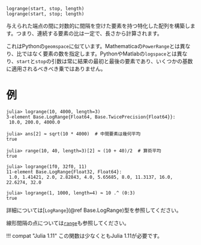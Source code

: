 ```
logrange(start, stop, length)
logrange(start, stop; length)
```

与えられた端点の間に対数的に間隔を空けた要素を持つ特化した配列を構築します。つまり、連続する要素の比は一定で、長さから計算されます。

これはPythonの`geomspace`に似ています。Mathematicaの`PowerRange`とは異なり、比ではなく要素の数を指定します。PythonやMatlabの`logspace`とは異なり、`start`と`stop`の引数は常に結果の最初と最後の要素であり、いくつかの基数に適用されるべきべき乗ではありません。

# 例

```jldoctest
julia> logrange(10, 4000, length=3)
3-element Base.LogRange{Float64, Base.TwicePrecision{Float64}}:
 10.0, 200.0, 4000.0

julia> ans[2] ≈ sqrt(10 * 4000)  # 中間要素は幾何平均
true

julia> range(10, 40, length=3)[2] ≈ (10 + 40)/2  # 算術平均
true

julia> logrange(1f0, 32f0, 11)
11-element Base.LogRange{Float32, Float64}:
 1.0, 1.41421, 2.0, 2.82843, 4.0, 5.65685, 8.0, 11.3137, 16.0, 22.6274, 32.0

julia> logrange(1, 1000, length=4) ≈ 10 .^ (0:3)
true
```

詳細については[`LogRange`](@ref Base.LogRange)型を参照してください。

線形間隔の点については[`range`](@ref)も参照してください。

!!! compat "Julia 1.11"
    この関数は少なくともJulia 1.11が必要です。

